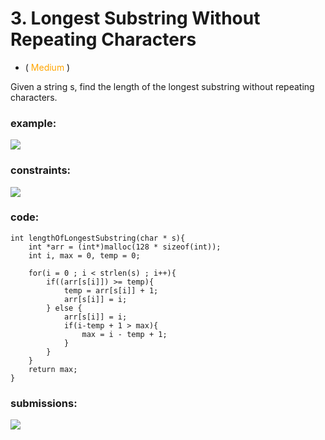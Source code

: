 # 3. Longest Substring Without Repeating Characters
* (<span style="color: orange"> Medium </span>)

Given a string s, find the length of the longest substring
without repeating characters.

### example:
![](https://res.cloudinary.com/dj6mprtik/image/upload/v1676857427/img/3-ex_pcaru1.png)

### constraints:
![](https://res.cloudinary.com/dj6mprtik/image/upload/v1676857505/img/3-con_p5tk0t.png)

### code:
```
int lengthOfLongestSubstring(char * s){
    int *arr = (int*)malloc(128 * sizeof(int));
    int i, max = 0, temp = 0;

    for(i = 0 ; i < strlen(s) ; i++){
        if((arr[s[i]]) >= temp){
            temp = arr[s[i]] + 1;
            arr[s[i]] = i;
        } else {
            arr[s[i]] = i;
            if(i-temp + 1 > max){
                max = i - temp + 1;
            }
        }
    }
    return max;
}
```

### submissions:
![](https://res.cloudinary.com/dj6mprtik/image/upload/v1676857427/img/3-sub_kfr9yq.png)
